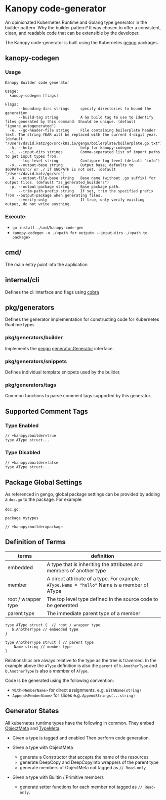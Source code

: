 # Kanopy code-generator

An opinionated Kubernetes Runtime and Golang type generator in the builder pattern.  Why the builder pattern? It was chosen to offer a consistent, clean, and readable code that can be extensible by the developer.

The Kanopy code-generator is built using the Kubernetes [gengo](https://github.com/kubernetes/gengo) packages.

## kanopy-codegen
### Usage
```
Kanopy Builder code generator

Usage:
  kanopy-codegen [flags]

Flags:
      --bounding-dirs strings     specify directories to bound the generation
      --build-tag string          A Go build tag to use to identify files generated by this command. Should be unique. (default "ignore_autogenerated")
  -e, --go-header-file string     File containing boilerplate header text. The string YEAR will be replaced with the current 4-digit year. (default "/Users/david.katz/go/src/k8s.io/gengo/boilerplate/boilerplate.go.txt")
  -h, --help                      help for kanopy-codegen
  -i, --input-dirs strings        Comma-separated list of import paths to get input types from.
      --log-level string          Configure log level (default "info")
  -o, --output-base string        Output base; defaults to $GOPATH/src/ or ./ if $GOPATH is not set. (default "/Users/david.katz/go/src")
  -O, --output-file-base string   Base name (without .go suffix) for output files. (default "zz_generated_builders")
  -p, --output-package string     Base package path.
      --trim-path-prefix string   If set, trim the specified prefix from --output-package when generating files.
      --verify-only               If true, only verify existing output, do not write anything.
```
### Execute:
- `go install ./cmd/kanopy-code-gen`
- `kanopy-codegen -o ./<path for output> --input-dirs ./<path to package>`

## cmd/

The main entry point into the application

## internal/cli

Defines the cli interface and flags using [cobra](https://github.com/spf13/cobra)

## pkg/generators

Defines the generator implementation for constructing code for Kubernetes Runtime types

### pkg/generators/builder

Implements the [gengo](https://github.com/kubernetes/gengo) [generator.Generator](https://github.com/kubernetes/gengo/blob/master/generator/generator.go#L90) interface.

### pkg/generators/snippets

Defines individual template snippets used by the builder.

### pkg/generators/tags

Common functions to parse comment tags supported by this generator.

## Supported Comment Tags

### Type Enabled

```golang
// +kanopy:builder=true
type AType struct...
```

### Type Disabled

```golang
// +kanopy:builder=false
type AType struct...
```

## Package Global Settings

As referenced in gengo, global package settings can be provided by adding a `doc.go` to the package. For example:

`doc.go`:
```golang
package mytypes

// +kanopy:builder=package
```

## Definition of Terms

| terms | definition |
| ----- | ---------- |
| embedded | A type that is inheriting the attributes and members of another type |
| member | A direct attribute of a type. For example. `AType.Name = "hello"`  Name is a member of AType |
| root / wrapper type | The top level type defined in the source code to be generated |
| parent type | The immediate parent type of a member |

```golang
type AType struct {  // root / wrapper type
   b.AnotherType // embedded type
}

type AnotherType struct { // parent type
    Name string // member type
}
```

Relationships are always relative to the type as the tree is traversed.  In the example above the `AType` definition is also the `parent` of `b.AnotherType` and `b.AnotherType` is also a _member_ of `AType`.

Code is be generated using the following convention:

- `With<MemberName>` for direct assignments.  e.g. `WithName(string)`
- `Append<MemberName>` for slices e.g. `AppendStrings(...string)`

## Generator States

All kubernetes runtime types have the following in common. They embed [ObjectMeta](https://pkg.go.dev/k8s.io/apimachinery/pkg/apis/meta/v1#ObjectMeta) and [TypeMeta](https://pkg.go.dev/k8s.io/apimachinery/pkg/apis/meta/v1#TypeMeta).

- Given a type is tagged and enabled Then perform code generation.
- Given a type with ObjectMeta
  - generate a Constructor that accepts the name of the resources
  - generate DeepCopy and DeepCopyInto wrappers of the parent type
  - generate members of ObjectMeta not tagged as `// Read-only`

- Given a type with Builtin / Primitive members
  - generate setter functions for each member not tagged as `// Read-only`.
